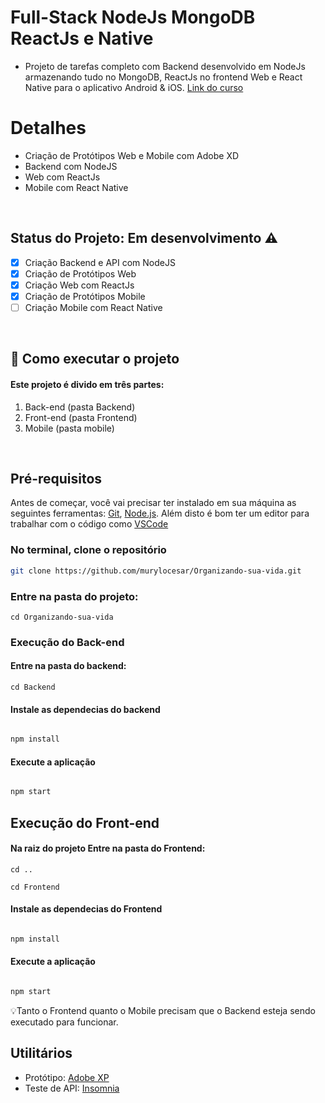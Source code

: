 
# Full-Stack NodeJs MongoDB ReactJs e Native
* Projeto de tarefas completo com Backend desenvolvido em NodeJs armazenando tudo no MongoDB, ReactJs no frontend Web e React Native para o aplicativo Android & iOS. <a href="https://www.udemy.com/course/projeto-completo-xd-nodejs-mongodb-react-native-e-react/">Link do curso</a>



# Detalhes

* Criação de Protótipos Web e Mobile com Adobe XD
* Backend com NodeJS
* Web com ReactJs
* Mobile com React Native

<br>

## Status do Projeto: Em desenvolvimento :warning:
<!--Status do Projeto: Concluído :heavy_check_mark:-->

- [x] Criação Backend e API com NodeJS
- [x] Criação de Protótipos Web
- [X] Criação Web com ReactJs
- [X] Criação de Protótipos Mobile 
- [ ] Criação Mobile com React Native

<br>


## 🚀 Como executar o projeto
#### Este projeto é divido em três partes:

1. Back-end (pasta Backend)
2. Front-end (pasta Frontend)
3. Mobile (pasta mobile)


<br>

## Pré-requisitos
Antes de começar, você vai precisar ter instalado em sua máquina as seguintes ferramentas:  <a href="https://git-scm.com/">Git<a>, <a href="https://nodejs.org/en/">Node.js</a>. Além disto é bom ter um editor para trabalhar com o código como <a href="https://code.visualstudio.com/">VSCode</a>




### No terminal, clone o repositório
```bash
git clone https://github.com/murylocesar/Organizando-sua-vida.git
```

### Entre na pasta do projeto:
``` 
cd Organizando-sua-vida
```

### Execução do Back-end
#### Entre na pasta do backend:
``` 
cd Backend
```
#### Instale as dependecias do backend
```bash

npm install
```
#### Execute a aplicação
```bash

npm start
```

## Execução do Front-end
#### Na raiz do projeto Entre na pasta do Frontend:
``` 
cd ..
```
``` 
cd Frontend
```
#### Instale as dependecias do Frontend
```bash

npm install
```
#### Execute a aplicação
```bash

npm start
```

💡Tanto o Frontend quanto o Mobile precisam que o Backend esteja sendo executado para funcionar.

## Utilitários
- Protótipo: <a href="https://www.adobe.com/br/creativecloud.html?gclid=CjwKCAjwps75BRAcEiwAEiACMQaNyTkTu99zKKQsO2C1FGLsn74GYz3Ax446ScbB77QeeqST0WHu8RoC-f8QAvD_BwE&sdid=KQPOT&mv=search&ef_id=CjwKCAjwps75BRAcEiwAEiACMQaNyTkTu99zKKQsO2C1FGLsn74GYz3Ax446ScbB77QeeqST0WHu8RoC-f8QAvD_BwE:G:s&s_kwcid=AL!3085!3!301784432805!b!!g!!adobe!188193222!10039592982">Adobe XP</a>
- Teste de API: <a href="https://insomnia.rest/">Insomnia</a>

